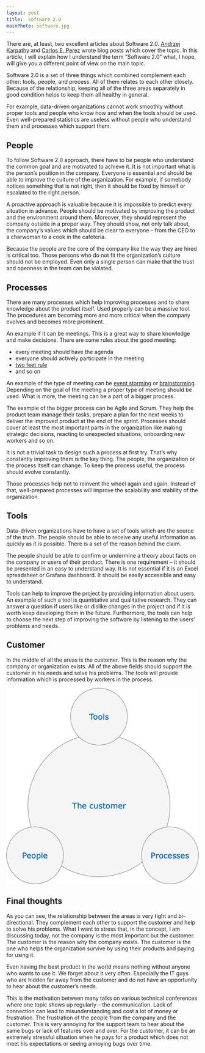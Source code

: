 ```yaml
---
layout: post
title:  Software 2.0
mainPhoto: software.jpg
---
```


There are, at least, two excellent articles about Software 2.0. [Andrzej Karpathy](https://medium.com/@karpathy/software-2-0-a64152b37c35) and [Carlos E. Perez](https://medium.com/intuitionmachine/is-deep-learning-software-2-0-cc7ad46b138f) wrote blog posts which cover the topic. In this article, I will explain how I understand the term “Software 2.0” what, I hope, will give you a different point of view on the main topic.

Software 2.0 is a set of three things which combined complement each other: tools, people, and process. All of them relates to each other closely. Because of the relationship, keeping all of the three areas separately in good condition helps to keep them all healthy in general.

For example, data-driven organizations cannot work smoothly without proper tools and people who know how and when the tools should be used. Even well-prepared statistics are useless without people who understand them and processes which support them.

## People

To follow Software 2.0 approach, there have to be people who understand the common goal and are motivated to achieve it. It is not important what is the person’s position in the company. Everyone is essential and should be able to improve the culture of the organization. For example, if somebody notices something that is not right, then it should be fixed by himself or escalated to the right person.

A proactive approach is valuable because it is impossible to predict every situation in advance. People should be motivated by improving the product and the environment around them. Moreover, they should represent the company outside in a proper way. They should show, not only talk about, the company’s values which should be clear to everyone – from the CEO to a charwoman to a cook in the cafeteria.

Because the people are the core of the company like the way they are hired is critical too. Those persons who do not fit the organization’s culture should not be employed. Even only a single person can make that the trust and openness in the team can be violated.

## Processes

There are many processes which help improving processes and to share knowledge about the product itself. Used properly can be a massive tool. The procedures are becoming more and more critical when the company evolves and becomes more prominent.

An example if it can be meetings. This is a great way to share knowledge and make decisions. There are some rules about the good meeting:

* every meeting should have the agenda
* everyone should actively participate in the meeting
* [two feet rule](https://opensource.com/business/10/8/darwin-meets-dilbert-applying-law-two-feet-your-next-meeting)
* and so on

An example of the type of meeting can be [event storming](https://en.wikipedia.org/wiki/Event_storming) or [brainstorming](https://en.wikipedia.org/wiki/Brainstorming). Depending on the goal of the meeting a proper type of meeting should be used. What is more, the meeting can be a part of a bigger process.

The example of the bigger process can be Agile and Scrum. They help the product team manage their tasks, prepare a plan for the next weeks to deliver the improved product at the end of the sprint.
Processes should cover at least the most important parts in the organization like making strategic decisions, reacting to unexpected situations, onboarding new workers and so on.

It is not a trivial task to design such a process at first try. That’s why constantly improving them is the key thing. The people, the organization or the process itself can change. To keep the process useful, the process should evolve constantly.

Those processes help not to reinvent the wheel again and again. Instead of that, well-prepared processes will improve the scalability and stability of the organization.

## Tools

Data-driven organizations have to have a set of tools which are the source of the truth. The people should be able to receive any useful information as quickly as it is possible. There is a set of the reason behind the claim.

The people should be able to confirm or undermine a theory about facts on the company or users of their product. There is one requirement – it should be presented in an easy to understand way. It is not essential if it is an Excel spreadsheet or Grafana dashboard. It should be easily accessible and easy to understand.

Tools can help to improve the project by providing information about users. An example of such a tool is quantitative and qualitative research. They can answer a question if users like or dislike changes in the project and if it is worth keep developing them in the future. Furthermore, the tools can help to choose the next step of improving the software by listening to the users’ problems and needs.

## Customer

In the middle of all the areas is the customer. This is the reason why the company or organization exists. All of the above fields should support the customer in his needs and solve his problems. The tools will provide information which is processed by workers in the process.

![customer](/assets/posts/customer.png)

## Final thoughts

As you can see, the relationship between the areas is very tight and bi-directional. They complement each other to support the customer and help to solve his problems. What I want to stress that, in the concept, I am discussing today, not the company is the most important but the customer. The customer is the reason why the company exists. The customer is the one who helps the organization survive by using their products and paying for using it.

Even having the best product in the world means nothing without anyone who wants to use it. We forget about it very often. Especially the IT guys who are hidden far away from the customer and do not have an opportunity to hear about the customer’s needs.

This is the motivation between many talks on various technical conferences where one topic shows up regularly – the communication. Lack of connection can lead to misunderstanding and cost a lot of money or frustration. The frustration of the people from the company and the customer. This is very annoying for the support team to hear about the same bugs or lack of features over and over. For the customer, it can be an extremely stressful situation when he pays for a product which does not meet his expectations or seeing annoying bugs over time.
